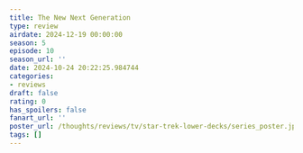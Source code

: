 ```yaml
---
title: The New Next Generation
type: review
airdate: 2024-12-19 00:00:00
season: 5
episode: 10
season_url: ''
date: 2024-10-24 20:22:25.984744
categories:
- reviews
draft: false
rating: 0
has_spoilers: false
fanart_url: ''
poster_url: /thoughts/reviews/tv/star-trek-lower-decks/series_poster.jpg
tags: []
---
```


